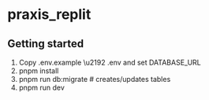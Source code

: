 # praxis_replit

## Getting started

1. Copy .env.example \u2192 .env and set DATABASE_URL
2. pnpm install
3. pnpm run db:migrate   # creates/updates tables
4. pnpm run dev
